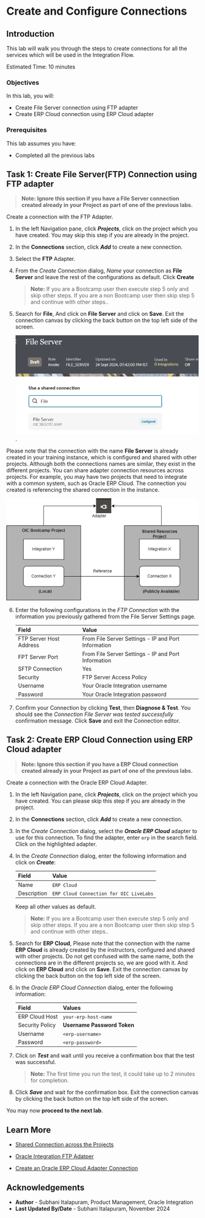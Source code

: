 # Create and Configure Connections

## Introduction

This lab will walk you through the steps to create connections for all the services which will be used in the Integration Flow.

Estimated Time: 10 minutes

### Objectives

In this lab, you will:

- Create File Server connection using FTP adapter
- Create ERP Cloud connection using ERP Cloud adapter

### Prerequisites

This lab assumes you have:

- Completed all the previous labs

## Task 1: Create File Server(FTP) Connection using FTP adapter

> **Note: Ignore this section if you have a File Server connection created already in your Project as part of one of the previous labs.**

Create a connection with the FTP Adapter.

1. In the left Navigation pane, click ***Projects***, click on the project which you have created.
    You may skip this step if you are already in the project.
2. In the **Connections** section, click ***Add*** to create a new connection.
3. Select the **FTP** Adapter.
4. From the *Create Connection* dialog, *Name* your connection as **File Server** and leave the rest of the configurations as default. Click **Create**
    > **Note:** If you are a Bootcamp user then execute step 5 only and skip other steps.
    If you are a non Bootcamp user then skip step 5 and continue with other steps..

5. Search for **File**, And click on **File Server** and click on **Save**. Exit the connection canvas by clicking the back button on the top left side of the screen.

    ![File Server Connection](images/fileserversharedconn.png).

Please note that the connection with the name **File Server** is already created in your training instance, which is configured and shared with other projects. Although both the connections names are similar, they exist in the different projects. You can share adapter connection resources across projects. For example, you may have two projects that need to integrate with a common system, such as Oracle ERP Cloud. The connection you created is referencing the shared connection in the instance.

![Shared Connection](images/connection-sharing.png)

6. Enter the following configurations in the *FTP Connection* with the information you previously gathered from the File Server Settings page.  

    | Field                   | Value                                                 |
    |-------------------------|-------------------------------------------------------|
    | FTP Server Host Address | From File Server Settings - IP and Port Information   |
    | FPT Server Port         | From File Server Settings - IP and Port Information   |
    | SFTP Connection         | Yes                                                   |
    | Security                | FTP Server Access Policy                              |
    | Username                | Your Oracle Integration username                      |
    | Password                | Your Oracle Integration password                      |

7. Confirm your Connection by clicking **Test**, then **Diagnose & Test**. You should see the *Connection File Server was tested successfully* confirmation message. Click **Save** and exit the Connection editor.

## Task 2: Create ERP Cloud Connection using ERP Cloud adapter

> **Note: Ignore this section if you have a ERP Cloud connection created already in your Project as part of one of the previous labs.**

Create a connection with the Oracle ERP Cloud Adapter.

1. In the left Navigation pane, click ***Projects***, click on the project which you have created.
    You can please skip this step if you are already in the project.
2. In the **Connections** section, click ***Add*** to create a new connection.

3. In the *Create Connection* dialog, select the ***Oracle ERP Cloud*** adapter to use for this connection. To find the adapter, enter `erp` in the search field. Click on the highlighted adapter.
4. In the *Create Connection* dialog, enter the following information and click on ***Create***:

    | **Field**        | **Value**          |
    | --- | ----------- |
    | Name         | `ERP Cloud`       |
    | Description  | `ERP Cloud Connection for OIC LiveLabs` |

    Keep all other values as default.

    > **Note:** If you are a Bootcamp user then execute step 5 only and skip other steps.
    If you are a non Bootcamp user then skip step 5 and continue with other steps..

5. Search for **ERP Cloud**, Please note that the connection with the name **ERP Cloud** is already created by the instructors, configured and shared with other projects.
Do not get confused with the same name, both the connections are in the different projects so, we are good with it. And click on **ERP Cloud** and click on **Save**. Exit the connection canvas by clicking the back button on the top left side of the screen.

6. In the *Oracle ERP Cloud Connection* dialog, enter the following information:

    | **Field**  | **Values** |
    |---|---|
    |ERP Cloud Host | `your-erp-host-name` |
    |Security Policy | **Username Password Token**|
    |Username | `<erp-username>`|
    |Password | `<erp-password>`|

7. Click on ***Test*** and wait until you receive a
confirmation box that the test was successful.

    > **Note:** The first time you run the test, it could take up to 2 minutes for completion.

8. Click ***Save*** and wait for the confirmation box. Exit the connection canvas by clicking the back button on the top left side of the screen.

You may now **proceed to the next lab**.

## Learn More

- [Shared Connection across the Projects](https://docs.oracle.com/en/cloud/paas/application-integration/integrations-user/design-project.html#GUID-8B2FBBB5-4F68-4690-AD73-19F79E5577C8)

- [Oracle Integration FTP Adatper](https://docs.oracle.com/en/cloud/paas/application-integration/ftp-adapter/ftp-adapter-capabilities.html#GUID-59194DED-31DC-4E3D-893C-0064D7CC65A0)

- [Create an Oracle ERP Cloud Adapter Connection](https://docs.oracle.com/en/cloud/paas/application-integration/erp-adapter/create-oracle-erp-cloud-adapter-connection.html)

## Acknowledgements

- **Author** - Subhani Italapuram, Product Management, Oracle Integration
- **Last Updated By/Date** - Subhani Italapuram, November 2024
